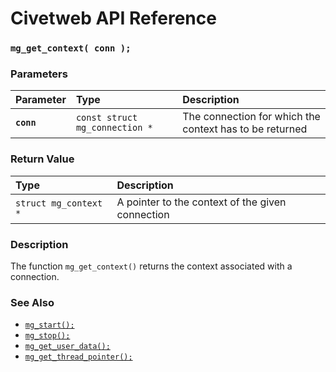 # Civetweb API Reference

### `mg_get_context( conn );`

### Parameters

| Parameter | Type | Description |
| :--- | :--- | :--- |
|**`conn`**|`const struct mg_connection *`|The connection for which the context has to be returned|

### Return Value

| Type | Description |
| :--- | :--- |
|`struct mg_context *`|A pointer to the context of the given connection|

### Description

The function `mg_get_context()` returns the context associated with a connection.

### See Also

* [`mg_start();`](mg_start.md)
* [`mg_stop();`](mg_stop.md)
* [`mg_get_user_data();`](mg_get_user_data.md)
* [`mg_get_thread_pointer();`](mg_get_thread_pointer.md)
